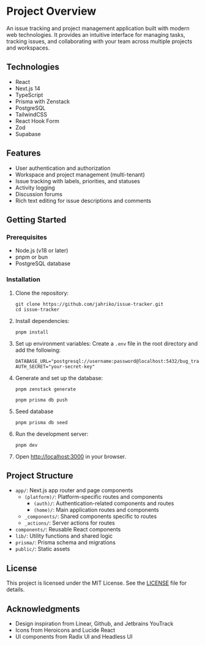 # Project Overview

An issue tracking and project management application built with modern web technologies. It provides an intuitive interface for managing tasks, tracking issues, and collaborating with your team across multiple projects and workspaces.

## Technologies

- React
- Next.js 14
- TypeScript
- Prisma with Zenstack 
- PostgreSQL
- TailwindCSS
- React Hook Form
- Zod
- Supabase

## Features

- User authentication and authorization
- Workspace and project management (multi-tenant)
- Issue tracking with labels, priorities, and statuses
- Activity logging
- Discussion forums
- Rich text editing for issue descriptions and comments

## Getting Started

### Prerequisites

- Node.js (v18 or later)
- pnpm or bun
- PostgreSQL database

### Installation

1. Clone the repository:

   ```
   git clone https://github.com/jahriko/issue-tracker.git
   cd issue-tracker
   ```

2. Install dependencies:

   ```
   pnpm install
   ```

3. Set up environment variables:
   Create a `.env` file in the root directory and add the following:

   ```
   DATABASE_URL="postgresql://username:password@localhost:5432/bug_tracker"
   AUTH_SECRET="your-secret-key"
   ```


4. Generate and set up the database:

   ```
   pnpm zenstack generate
   ```

   ```
   pnpm prisma db push
   ```

6. Seed database

   ```
   pnpm prisma db seed
   ```

7. Run the development server:

   ```
   pnpm dev
   ```

8. Open [http://localhost:3000](http://localhost:3000) in your browser.

## Project Structure

- `app/`: Next.js app router and page components
  - `(platform)/`: Platform-specific routes and components
    - `(auth)/`: Authentication-related components and routes
    - `(home)/`: Main application routes and components
  - `_components/`: Shared components specific to routes
  - `_actions/`: Server actions for routes
- `components/`: Reusable React components
- `lib/`: Utility functions and shared logic
- `prisma/`: Prisma schema and migrations
- `public/`: Static assets

## License

This project is licensed under the MIT License. See the [LICENSE](LICENSE) file for details.

## Acknowledgments
- Design inspiration from Linear, Github, and Jetbrains YouTrack
- Icons from Heroicons and Lucide React
- UI components from Radix UI and Headless UI
